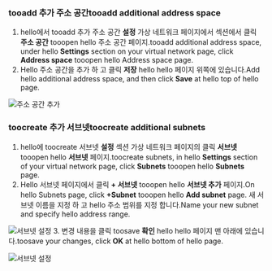 ### <a name="tooadd-additional-address-space"></a><span data-ttu-id="48730-101">tooadd 추가 주소 공간</span><span class="sxs-lookup"><span data-stu-id="48730-101">tooadd additional address space</span></span>

1. <span data-ttu-id="48730-102">hello에서 tooadd 추가 주소 공간 **설정** 가상 네트워크 페이지에서 섹션에서 클릭 **주소 공간** tooopen hello 주소 공간 페이지.</span><span class="sxs-lookup"><span data-stu-id="48730-102">tooadd additional address space, under hello **Settings** section on your virtual network page, click **Address space** tooopen hello Address space page.</span></span>
2. <span data-ttu-id="48730-103">Hello 주소 공간을 추가 하 고 클릭 **저장** hello hello 페이지 위쪽에 있습니다.</span><span class="sxs-lookup"><span data-stu-id="48730-103">Add hello additional address space, and then click **Save** at hello top of hello page.</span></span>

  ![주소 공간 추가](./media/vpn-gateway-additional-address-space-include/address_space.png)

### <a name="toocreate-additional-subnets"></a><span data-ttu-id="48730-105">toocreate 추가 서브넷</span><span class="sxs-lookup"><span data-stu-id="48730-105">toocreate additional subnets</span></span>

1. <span data-ttu-id="48730-106">hello에 toocreate 서브넷 **설정** 섹션 가상 네트워크 페이지의 클릭 **서브넷** tooopen hello **서브넷** 페이지.</span><span class="sxs-lookup"><span data-stu-id="48730-106">toocreate subnets, in hello **Settings** section of your virtual network page, click **Subnets** tooopen hello **Subnets** page.</span></span> 
2. <span data-ttu-id="48730-107">Hello 서브넷 페이지에서 클릭 **+ 서브넷** tooopen hello **서브넷 추가** 페이지.</span><span class="sxs-lookup"><span data-stu-id="48730-107">On hello Subnets page, click **+Subnet** tooopen hello **Add subnet** page.</span></span> <span data-ttu-id="48730-108">새 서브넷 이름을 지정 하 고 hello 주소 범위를 지정 합니다.</span><span class="sxs-lookup"><span data-stu-id="48730-108">Name your new subnet and specify hello address range.</span></span>

  ![서브넷 설정](./media/vpn-gateway-additional-address-space-include/add_subnet.png)
3. <span data-ttu-id="48730-110">변경 내용을 클릭 toosave **확인** hello hello 페이지 맨 아래에 있습니다.</span><span class="sxs-lookup"><span data-stu-id="48730-110">toosave your changes, click **OK** at hello bottom of hello page.</span></span>

  ![서브넷 설정](./media/vpn-gateway-additional-address-space-include/ok.png)